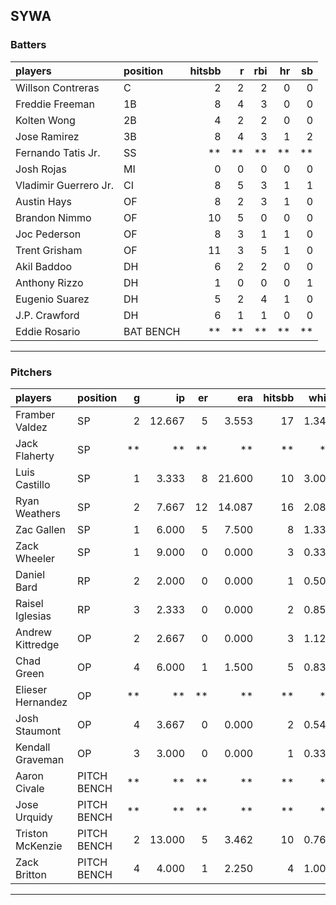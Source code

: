 ## SYWA

### Batters

 
|players               |position  | hitsbb|  r| rbi| hr| sb| 
|:---------------------|:---------|------:|--:|---:|--:|--:| 
|Willson Contreras     |C         |      2|  2|   2|  0|  0| 
|Freddie Freeman       |1B        |      8|  4|   3|  0|  0| 
|Kolten Wong           |2B        |      4|  2|   2|  0|  0| 
|Jose Ramirez          |3B        |      8|  4|   3|  1|  2| 
|Fernando Tatis Jr.    |SS        |     **| **|  **| **| **| 
|Josh Rojas            |MI        |      0|  0|   0|  0|  0| 
|Vladimir Guerrero Jr. |CI        |      8|  5|   3|  1|  1| 
|Austin Hays           |OF        |      8|  2|   3|  1|  0| 
|Brandon Nimmo         |OF        |     10|  5|   0|  0|  0| 
|Joc Pederson          |OF        |      8|  3|   1|  1|  0| 
|Trent Grisham         |OF        |     11|  3|   5|  1|  0| 
|Akil Baddoo           |DH        |      6|  2|   2|  0|  0| 
|Anthony Rizzo         |DH        |      1|  0|   0|  0|  1| 
|Eugenio Suarez        |DH        |      5|  2|   4|  1|  0| 
|J.P. Crawford         |DH        |      6|  1|   1|  0|  0| 
|Eddie Rosario         |BAT BENCH |     **| **|  **| **| **| 


* * *

### Pitchers

 
|players           |position    |  g|     ip| er|    era| hitsbb|  whip| so|  w| sv| 
|:-----------------|:-----------|--:|------:|--:|------:|------:|-----:|--:|--:|--:| 
|Framber Valdez    |SP          |  2| 12.667|  5|  3.553|     17| 1.342| 15|  1|  0| 
|Jack Flaherty     |SP          | **|     **| **|     **|     **|    **| **| **| **| 
|Luis Castillo     |SP          |  1|  3.333|  8| 21.600|     10| 3.000|  2|  0|  0| 
|Ryan Weathers     |SP          |  2|  7.667| 12| 14.087|     16| 2.087|  8|  0|  0| 
|Zac Gallen        |SP          |  1|  6.000|  5|  7.500|      8| 1.333|  7|  0|  0| 
|Zack Wheeler      |SP          |  1|  9.000|  0|  0.000|      3| 0.333| 11|  1|  0| 
|Daniel Bard       |RP          |  2|  2.000|  0|  0.000|      1| 0.500|  2|  0|  2| 
|Raisel Iglesias   |RP          |  3|  2.333|  0|  0.000|      2| 0.857|  4|  0|  2| 
|Andrew Kittredge  |OP          |  2|  2.667|  0|  0.000|      3| 1.125|  6|  1|  0| 
|Chad Green        |OP          |  4|  6.000|  1|  1.500|      5| 0.833|  7|  2|  0| 
|Elieser Hernandez |OP          | **|     **| **|     **|     **|    **| **| **| **| 
|Josh Staumont     |OP          |  4|  3.667|  0|  0.000|      2| 0.545|  5|  1|  0| 
|Kendall Graveman  |OP          |  3|  3.000|  0|  0.000|      1| 0.333|  3|  0|  0| 
|Aaron Civale      |PITCH BENCH | **|     **| **|     **|     **|    **| **| **| **| 
|Jose Urquidy      |PITCH BENCH | **|     **| **|     **|     **|    **| **| **| **| 
|Triston McKenzie  |PITCH BENCH |  2| 13.000|  5|  3.462|     10| 0.769|  9|  0|  0| 
|Zack Britton      |PITCH BENCH |  4|  4.000|  1|  2.250|      4| 1.000|  4|  0|  1| 


* * *


